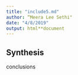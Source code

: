 ```yaml
---
title: "include5.md"
author: “Meera Lee Sethi"
date: "4/8/2019"
output: html**document
---
```

## Synthesis
conclusions

